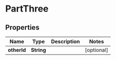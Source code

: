 # PartThree

## Properties
Name | Type | Description | Notes
------------ | ------------- | ------------- | -------------
**otherId** | **String** |  |  [optional]
